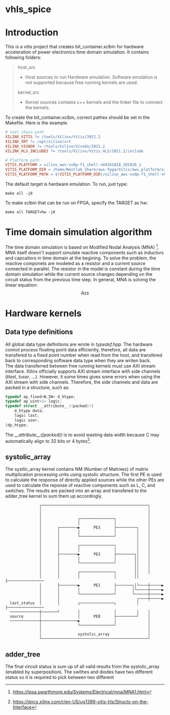 # vhls_spice

# Introduction

This is a vitis project that creates bit_container.xclbin for hardware acceleration of power electronics time domain simulation. It contains following folders:
> host_src  
>
> * Host sources to run Hardware emulation. Software emulation is not supported because free running kernels are used.
>
> kernel_src
>
> * Kernel sources contains c++ kernels and the linker file to connect the kernels.

To create the bit_container.xclbin, correct pathes should be set in the Makefile. Here is the example.

```makefile
# tool chain path
XILINX_VITIS ?= /tools/Xilinx/Vitis/2021.2
XILINX_XRT ?= /opt/xilinx/xrt
XILINX_VIVADO ?= /tools/Xilinx/Vivado/2021.2
XILINX_HLS_INCLUDES ?= /tools/Xilinx/Vitis_HLS/2021.2/include

# Platform path
VITIS_PLATFORM = xilinx_aws-vu9p-f1_shell-v04261818_201920_2
VITIS_PLATFORM_DIR = /home/Nextlab_Share/aws-fpga/Vitis/aws_platform/xilinx_aws-vu9p-f1_shell-v04261818_201920_2
VITIS_PLATFORM_PATH = $(VITIS_PLATFORM_DIR)/xilinx_aws-vu9p-f1_shell-v04261818_201920_2.xpfm
```

The default target is hardware emulation. To run, just type:

```shell  
make all -j8
```

To make xclbin that can be run on FPGA, specify the TARGET as hw:  

```shell
make all TARGET=hw -j8
```

# Time domain simulation algorithm
The time domain simulation is based on Modified Nodal Analysis (MNA) [^MNA]. MNA itself doesn't support simulate reactive components such as inductors and capcaitors in time domain at the begining. To solve the problem, the reactive componets are modeled as a resistor and a current source connected in parallel. The resistor in the model is constant during the time domain simulation while the current source changes depending on the circuit status from the previous time step. In general, MNA is solving the linear equation:  
$$
Azs
$$

# Hardware kernels  

## Data type definitions

All global data type definitions are wrote in *typedef.hpp*. The hardware connot process floating point data efficiently, therefore, all data are transfered to a fixed point number when read from the host, and transfered back to corresponding software data type when they are writen back.  
The data transferred between free running kernels must use AXI stream interface. Xilinx officially supports AXI stream interface with side channels (*tlast*, *tuser*, ...). However, it some times gives some errors when using the AXI stream with side channels. Therefore, the side channels and data are packed in a structure, such as:  

``` c
typedef ap_fixed<W,IW> d_htype;
typedef ap_uint<1> logic;
typedef struct __attribute__((packed)){
    d_htype data;
    logic last;
    logic user;
}dp_htype;
```  

The *\_\_attribute\_\_((packed))* is to avoid wasting data width because C may automatically align to 32 bits or 4 bytes[^Structure on interface].

## systolic_array
The systlic_array kernel contains NM (Number of Matrixes) of matrix multiplication processing units using systolic structure. The first PE is used to calculate the response of directly applied sources while the other PEs are used to calculate the reponse of reactive components such as L, C, and switches. The results are packed into an array and transfered to the adder_tree kernel to sum them up accordingly.  

```
               ┌───────────────────────────────────────────────┐                
               │                                               │                
               │                                               │                
               │                ┌───────────────┐              │                
               │                │               │              │                
               │       ┌────────▶      PE3      ├─────────┐    │                
               │       │        │               │         │    │                
               │       │        └───────────────┘         │    │                
               │       │                                  │    │                
               │       │        ┌───────────────┐         │    │                
               │       │        │               │         │    │                
               │       ├────────▶      PE2      ├────────┐│    │                
               │       │        │               │        ││    │                
               │       │        └───────────────┘        ││    │                
               │       │                                 ││    │                
               │       │        ┌───────────────┐        ││    │                
               │       │        │               │        ││    ├────────────────
               │       ├────────▶      PE1      ├───────┐│└────┼─────▶          
               │       │        │               │       │└─────┼─────▶          
               │       │        └───────────────┘       └──────┼─────▶          
               │       │                                  ┌────┼─────▶          
  last_status  │       │        ┌───────────────┐         │    ├────────────────
  ─────────────┼───────┘        │               │         │    │                
  source       │                │      PE0      ├─────────┘    │                
  ─────────────┼────────────────▶               │              │                
               │                └───────────────┘              │                
               │                                               │                
               │                systolic_array                 │                
               └───────────────────────────────────────────────┘                
```

## adder_tree
The final circuit status is sum up of all valid results from the systolic_array (enabled by superposition). The swithes and diodes have two different status so it is required to pick between two different 

[^Structure on interface]: <https://docs.xilinx.com/r/en-US/ug1399-vitis-hls/Structs-on-the-Interface>
[^MNA]: <https://lpsa.swarthmore.edu/Systems/Electrical/mna/MNA1.html>